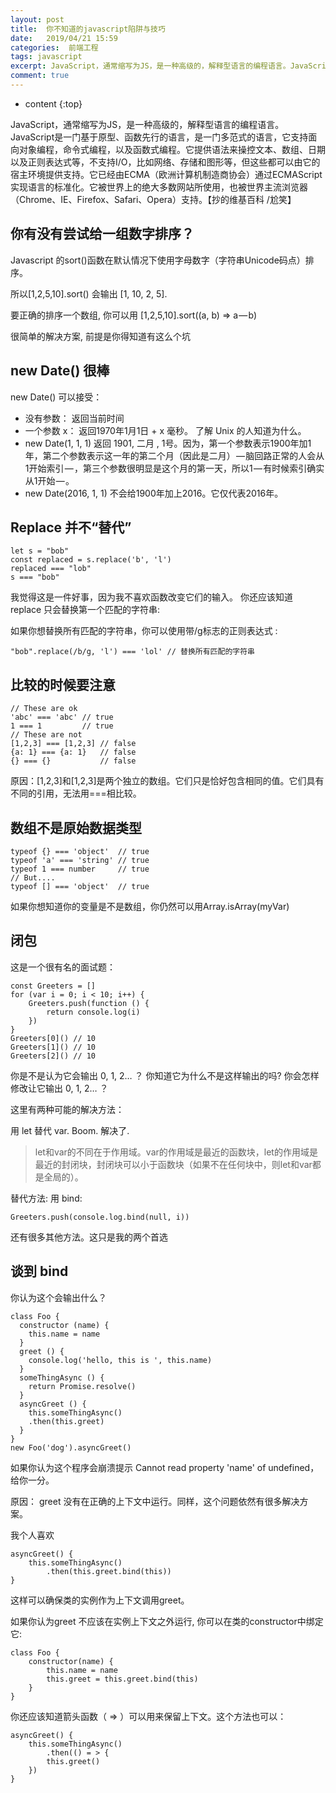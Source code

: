 ```yaml
---
layout: post
title:  你不知道的javascript陷阱与技巧
date:   2019/04/21 15:59
categories:  前端工程
tags: javascript 
excerpt: JavaScript，通常缩写为JS，是一种高级的，解释型语言的编程语言。JavaScript是一门基于原型、函数先行的语言，是一门多范式的语言，它支持面向对象编程，命令式编程，以及函数式编程。它提供语法来操控文本、数组、日期以及正则表达式等，不支持I/O，比如网络、存储和图形等，但这些都可以由它的宿主环境提供支持。它已经由ECMA（欧洲计算机制造商协会）通过ECMAScript实现语言的标准化。
comment: true
---
```

* content
{:top}

JavaScript，通常缩写为JS，是一种高级的，解释型语言的编程语言。JavaScript是一门基于原型、函数先行的语言，是一门多范式的语言，它支持面向对象编程，命令式编程，以及函数式编程。它提供语法来操控文本、数组、日期以及正则表达式等，不支持I/O，比如网络、存储和图形等，但这些都可以由它的宿主环境提供支持。它已经由ECMA（欧洲计算机制造商协会）通过ECMAScript实现语言的标准化。它被世界上的绝大多数网站所使用，也被世界主流浏览器（Chrome、IE、Firefox、Safari、Opera）支持。【抄的维基百科 /尬笑】

<h2>你有没有尝试给一组数字排序？</h2>

Javascript 的sort()函数在默认情况下使用字母数字（字符串Unicode码点）排序。

所以[1,2,5,10].sort() 会输出 [1, 10, 2, 5].

要正确的排序一个数组, 你可以用 [1,2,5,10].sort((a, b) => a — b)

很简单的解决方案, 前提是你得知道有这么个坑

<h2>new Date() 很棒</h2>

new Date() 可以接受：

<ul>
<li>没有参数： 返回当前时间</li>
<li>一个参数 x： 返回1970年1月1日 + x 毫秒。 了解 Unix 的人知道为什么。</li>
<li>new Date(1, 1, 1) 返回 1901, 二月 , 1号。因为，第一个参数表示1900年加1年，第二个参数表示这一年的第二个月（因此是二月） — 脑回路正常的人会从1开始索引 — ，第三个参数很明显是这个月的第一天，所以1 — 有时候索引确实从1开始 — 。</li>
<li>new Date(2016, 1, 1) 不会给1900年加上2016。它仅代表2016年。</li>
</ul>

<h2>Replace 并不“替代”</h2>

<pre><code class="language-javascript ">let s = "bob"
const replaced = s.replace('b', 'l')
replaced === "lob"
s === "bob"
</code></pre>

我觉得这是一件好事，因为我不喜欢函数改变它们的输入。 你还应该知道 replace 只会替换第一个匹配的字符串:

如果你想替换所有匹配的字符串，你可以使用带/g标志的正则表达式 :

<pre><code class="language-javascript ">"bob".replace(/b/g, 'l') === 'lol' // 替换所有匹配的字符串
</code></pre>

<h2>比较的时候要注意</h2>

<pre><code class="language-javascript ">// These are ok
'abc' === 'abc' // true
1 === 1         // true
// These are not
[1,2,3] === [1,2,3] // false
{a: 1} === {a: 1}   // false
{} === {}           // false
</code></pre>

原因：[1,2,3]和[1,2,3]是两个独立的数组。它们只是恰好包含相同的值。它们具有不同的引用，无法用===相比较。

<h2>数组不是原始数据类型</h2>

<pre><code class="language-javascript ">typeof {} === 'object'  // true
typeof 'a' === 'string' // true
typeof 1 === number     // true
// But....
typeof [] === 'object'  // true
</code></pre>

如果你想知道你的变量是不是数组，你仍然可以用Array.isArray(myVar)

<h2>闭包</h2>

这是一个很有名的面试题：

<pre><code class="language-javascript ">const Greeters = []
for (var i = 0; i &lt; 10; i++) {
    Greeters.push(function () {
        return console.log(i)
    })
}
Greeters[0]() // 10
Greeters[1]() // 10
Greeters[2]() // 10
</code></pre>

你是不是认为它会输出 0, 1, 2… ？ 你知道它为什么不是这样输出的吗? 你会怎样修改让它输出 0, 1, 2… ？

这里有两种可能的解决方法：

用 let 替代 var. Boom. 解决了.

<blockquote>
  let和var的不同在于作用域。var的作用域是最近的函数块，let的作用域是最近的封闭块，封闭块可以小于函数块（如果不在任何块中，则let和var都是全局的）。
</blockquote>

替代方法: 用 bind:

<pre><code class="language-javascript ">Greeters.push(console.log.bind(null, i))
</code></pre>

还有很多其他方法。这只是我的两个首选

<h2>谈到 bind</h2>

你认为这个会输出什么？

<pre><code class="language-javascript ">class Foo {
  constructor (name) {
    this.name = name
  }
  greet () {
    console.log('hello, this is ', this.name)
  }
  someThingAsync () {
    return Promise.resolve()
  }
  asyncGreet () {
    this.someThingAsync()
    .then(this.greet)
  }
}
new Foo('dog').asyncGreet()
</code></pre>

如果你认为这个程序会崩溃提示 Cannot read property 'name' of undefined，给你一分。

原因： greet 没有在正确的上下文中运行。同样，这个问题依然有很多解决方案。

我个人喜欢

<pre><code class="language-javascript ">asyncGreet() {
    this.someThingAsync()
        .then(this.greet.bind(this))
}
</code></pre>

这样可以确保类的实例作为上下文调用greet。

如果你认为greet 不应该在实例上下文之外运行, 你可以在类的constructor中绑定它:

<pre><code class="language-javascript ">class Foo {
    constructor(name) {
        this.name = name
        this.greet = this.greet.bind(this)
    }
}
</code></pre>

你还应该知道箭头函数（ => ）可以用来保留上下文。这个方法也可以：

<pre><code class="language-javascript ">asyncGreet() {
    this.someThingAsync()
        .then(() = &gt; {
        this.greet()
    })
}
</code></pre>
    